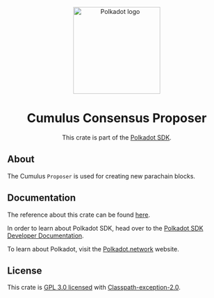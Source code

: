 <div align="center">

<img
alt="Polkadot logo" width="200"
src="https://raw.githubusercontent.com/paritytech/polkadot-sdk/rzadp/readmes/docs/images/Polkadot_Logo_Horizontal_Pink_BlackOnWhite.png">

# Cumulus Consensus Proposer

This crate is part of the [Polkadot SDK](https://github.com/paritytech/polkadot-sdk/).

</div>

## About

The Cumulus `Proposer` is used for creating new parachain blocks.

## Documentation

The reference about this crate can be found [here](https://paritytech.github.io/polkadot-sdk/master/cumulus_client_consensus_proposer).

In order to learn about Polkadot SDK, head over to the [Polkadot SDK Developer Documentation](https://paritytech.github.io/polkadot-sdk/master/polkadot_sdk_docs/index.html).

To learn about Polkadot, visit the [Polkadot.network](https://polkadot.network/) website.

## License

This crate is [GPL 3.0 licensed](https://spdx.org/licenses/GPL-3.0-only.html) with [Classpath-exception-2.0](https://spdx.org/licenses/Classpath-exception-2.0.html).
